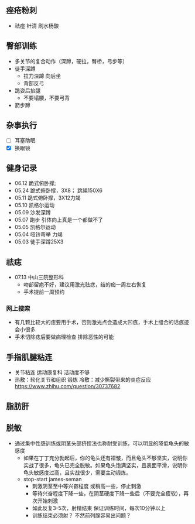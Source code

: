 

## 痤疮粉刺
+ 祛痘 针清 刷水杨酸


## 臀部训练
+ 多关节的复合动作（深蹲，硬拉，臀桥，弓步等）
+ 徒手深蹲
  + 拉力深蹲 向后坐
  + 背部反弓
+ 跪姿后抬腿
  + 不要塌腰，不要弓背
+ 箭步蹲

## 杂事执行
- [ ] 耳塞助眠
- [x] 换眼镜

## 健身记录
+ 06.12 跪式俯卧撑;
+ 05.24 跪式俯卧撑，3X8；  跳绳150X6
+ 05.11 跪式俯卧撑，3X12力竭
+ 05.10 凯格尔运动
+ 05.09 沙发深蹲
+ 05.07 跑步 引体向上真是一个都做不了
+ 05.05 凯格尔运动
+ 05.04 哑铃弯举 力竭
+ 05.03 徒手深蹲25X3

## 祛痣
+ 07.13 中山三院整形科 
  + 吻部留疤不好，建议用激光祛痣，结的痂一周左右恢复
  + 手术提前一周预约
### 网上搜索
+ 有几颗比较大的痣要用手术，否则激光点会造成大凹痕，手术上缝合的话痕迹会小很多
+ 手术切除痣后要做病理检查 排除恶性的可能 

## 手指肌腱粘连
+ 关节粘连 运动康复科 活动度不够
+  热敷：软化关节和组织 锻炼 冷敷：减少撕裂带来的炎症反应 https://www.zhihu.com/question/30737682



## 脂肪肝


## 脱敏
+ 通过集中性感训练或阴茎头部挤捏法也称耐受训练，可以明显的降低龟头的敏感度
    + 如果在丁丁充分勃起后，你的龟头还有褶皱，而且龟头不够坚实，说明你实战了很多，龟头已完全脱敏。如果龟头饱满坚实，且表面平滑，说明你龟头敏感度过高，且实战很少，需要主动锻炼。
    + stop-start james-seman
        + 刺激阴茎至中等兴奋程度 或稍高一些，停止刺激
        + 等待兴奋程度下降一些，在阴茎硬度下降一些后（不要完全疲软），再次开始刺激
        + 如此反复3-5次，射精结束 保证训练时间，每次10分钟以上
        + 训练结束必须射？ 不然前列腺容易出问题？